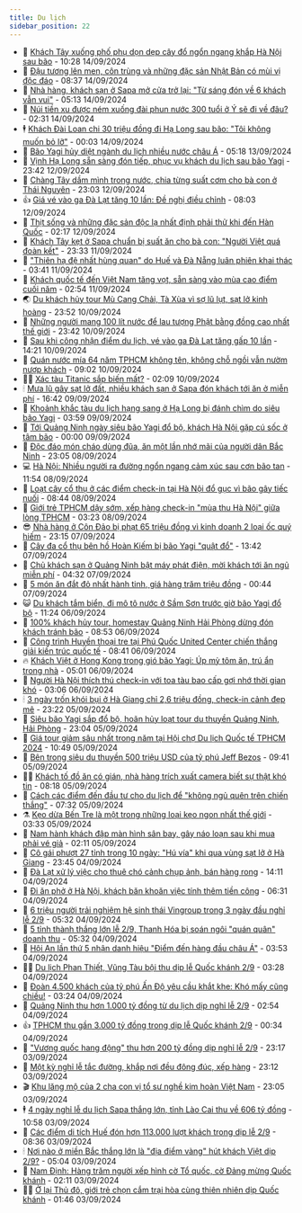 ```yaml
---
title: Du lịch
sidebar_position: 22
---
```


<!-- dantri-du-lich:START -->
- 🥰 [Khách Tây xuống phố phụ dọn dẹp cây đổ ngổn ngang khắp Hà Nội sau bão](https://dantri.com.vn/du-lich/khach-tay-xuong-pho-phu-don-dep-cay-do-ngon-ngang-khap-ha-noi-sau-bao-20240914165112853.htm) - 10:28 14/09/2024
- 🥰 [Đậu tương lên men, côn trùng và những đặc sản Nhật Bản có mùi vị độc đáo](https://dantri.com.vn/du-lich/dau-tuong-len-men-con-trung-va-nhung-dac-san-nhat-ban-co-mui-vi-doc-dao-20240914014527927.htm) - 08:37 14/09/2024
- 🐻 [Nhà hàng, khách sạn ở Sapa mở cửa trở lại: &quot;Từ sáng đón về 6 khách vẫn vui&quot;](https://dantri.com.vn/du-lich/nha-hang-khach-san-o-sapa-mo-cua-tro-lai-tu-sang-don-ve-6-khach-van-vui-20240914115135514.htm) - 05:13 14/09/2024
- 🤩 [Núi tiền xu được ném xuống đài phun nước 300 tuổi ở Ý sẽ đi về đâu?](https://dantri.com.vn/du-lich/nui-tien-xu-duoc-nem-xuong-dai-phun-nuoc-300-tuoi-o-y-se-di-ve-dau-20240914032121752.htm) - 02:31 14/09/2024
- 🕴 [Khách Đài Loan chi 30 triệu đồng đi Hạ Long sau bão: &quot;Tôi không muốn bỏ lỡ&quot;](https://dantri.com.vn/du-lich/khach-dai-loan-chi-30-trieu-dong-di-ha-long-sau-bao-toi-khong-muon-bo-lo-20240913193051584.htm) - 00:03 14/09/2024
- 🤩 [Bão Yagi hủy diệt ngành du lịch nhiều nước châu Á](https://dantri.com.vn/du-lich/bao-yagi-huy-diet-nganh-du-lich-nhieu-nuoc-chau-a-20240912234630876.htm) - 05:18 13/09/2024
- 🤠 [Vịnh Hạ Long sẵn sàng đón tiếp, phục vụ khách du lịch sau bão Yagi](https://dantri.com.vn/du-lich/vinh-ha-long-san-sang-don-tiep-phuc-vu-khach-du-lich-sau-bao-yagi-20240913064042252.htm) - 23:42 12/09/2024
- 💪 [Chàng Tây dầm mình trong nước, chia từng suất cơm cho bà con ở Thái Nguyên](https://dantri.com.vn/du-lich/chang-tay-dam-minh-trong-nuoc-chia-tung-suat-com-cho-ba-con-o-thai-nguyen-20240912195104020.htm) - 23:03 12/09/2024
- 👍 [Giá vé vào ga Đà Lạt tăng 10 lần: Đề nghị điều chỉnh](https://dantri.com.vn/du-lich/gia-ve-vao-ga-da-lat-tang-10-lan-de-nghi-dieu-chinh-20240912083638982.htm) - 08:03 12/09/2024
- 🚦 [Thịt sống và những đặc sản độc lạ nhất định phải thử khi đến Hàn Quốc](https://dantri.com.vn/du-lich/thit-song-va-nhung-dac-san-doc-la-nhat-dinh-phai-thu-khi-den-han-quoc-20240912004510390.htm) - 02:17 12/09/2024
- 💪 [Khách Tây kẹt ở Sapa chuẩn bị suất ăn cho bà con: &quot;Người Việt quá đoàn kết&quot;](https://dantri.com.vn/du-lich/khach-tay-ket-o-sapa-chuan-bi-suat-an-cho-ba-con-nguoi-viet-qua-doan-ket-20240912002306230.htm) - 23:33 11/09/2024
- 💃 [&quot;Thiên hạ đệ nhất hùng quan&quot; do Huế và Đà Nẵng luân phiên khai thác](https://dantri.com.vn/du-lich/thien-ha-de-nhat-hung-quan-do-hue-va-da-nang-luan-phien-khai-thac-20240911080711777.htm) - 03:41 11/09/2024
- 👺 [Khách quốc tế đến Việt Nam tăng vọt, sẵn sàng vào mùa cao điểm cuối năm](https://dantri.com.vn/du-lich/khach-quoc-te-den-viet-nam-tang-vot-san-sang-vao-mua-cao-diem-cuoi-nam-20240911091552739.htm) - 02:54 11/09/2024
- 🌏 [Du khách hủy tour Mù Cang Chải, Tà Xùa vì sợ lũ lụt, sạt lở kinh hoàng](https://dantri.com.vn/du-lich/du-khach-huy-tour-mu-cang-chai-ta-xua-vi-so-lu-lut-sat-lo-kinh-hoang-20240910181544178.htm) - 23:52 10/09/2024
- 🎡 [Những người mang 100 lít nước để lau tượng Phật bằng đồng cao nhất thế giới](https://dantri.com.vn/du-lich/nhung-nguoi-mang-100-lit-nuoc-de-lau-tuong-phat-bang-dong-cao-nhat-the-gioi-20240910233736286.htm) - 23:42 10/09/2024
- 🧰 [Sau khi công nhận điểm du lịch, vé vào ga Đà Lạt tăng gấp 10 lần](https://dantri.com.vn/du-lich/sau-khi-cong-nhan-diem-du-lich-ve-vao-ga-da-lat-tang-gap-10-lan-20240910192118091.htm) - 14:21 10/09/2024
- 💂 [Quán nước mía 64 năm TPHCM không tên, không chỗ ngồi vẫn nườm nượp khách](https://dantri.com.vn/du-lich/quan-nuoc-mia-64-nam-tphcm-khong-ten-khong-cho-ngoi-van-nuom-nuop-khach-20240909204605065.htm) - 09:02 10/09/2024
- 🧑‍🏫 [Xác tàu Titanic sắp biến mất?](https://dantri.com.vn/du-lich/xac-tau-titanic-sap-bien-mat-20240906172641142.htm) - 02:09 10/09/2024
- 🕯 [Mưa lũ gây sạt lở đất, nhiều khách sạn ở Sapa đón khách tới ăn ở miễn phí](https://dantri.com.vn/du-lich/mua-lu-gay-sat-lo-dat-nhieu-khach-san-o-sapa-don-khach-toi-an-o-mien-phi-20240909233841847.htm) - 16:42 09/09/2024
- 👀 [Khoảnh khắc tàu du lịch hạng sang ở Hạ Long bị đánh chìm do siêu bão Yagi](https://dantri.com.vn/du-lich/khoanh-khac-tau-du-lich-hang-sang-o-ha-long-bi-danh-chim-do-sieu-bao-yagi-20240909105340436.htm) - 03:59 09/09/2024
- 🎉 [Tới Quảng Ninh ngày siêu bão Yagi đổ bộ, khách Hà Nội gặp cú sốc ở tâm bão](https://dantri.com.vn/du-lich/toi-quang-ninh-ngay-sieu-bao-yagi-do-bo-khach-ha-noi-gap-cu-soc-o-tam-bao-20240908181918424.htm) - 00:00 09/09/2024
- 🌊 [Độc đáo món cháo dùng đũa, ăn một lần nhớ mãi của người dân Bắc Ninh](https://dantri.com.vn/du-lich/doc-dao-mon-chao-dung-dua-an-mot-lan-nho-mai-cua-nguoi-dan-bac-ninh-20240907175332646.htm) - 23:05 08/09/2024
- 💻 [Hà Nội: Nhiều người ra đường ngổn ngang cảm xúc sau cơn bão tan](https://dantri.com.vn/du-lich/ha-noi-nhieu-nguoi-ra-duong-ngon-ngang-cam-xuc-sau-con-bao-tan-20240908165711136.htm) - 11:54 08/09/2024
- 💪 [Loạt cây cổ thụ ở các điểm check-in tại Hà Nội đổ gục vì bão gây tiếc nuối](https://dantri.com.vn/du-lich/loat-cay-co-thu-o-cac-diem-check-in-tai-ha-noi-do-guc-vi-bao-gay-tiec-nuoi-20240908153457174.htm) - 08:44 08/09/2024
- 👺 [Giới trẻ TPHCM dậy sớm, xếp hàng check-in &quot;mùa thu Hà Nội&quot; giữa lòng TPHCM](https://dantri.com.vn/du-lich/gioi-tre-tphcm-day-som-xep-hang-check-in-mua-thu-ha-noi-giua-long-tphcm-20240829171018734.htm) - 03:23 08/09/2024
- 😎 [Nhà hàng ở Côn Đảo bị phạt 65 triệu đồng vì kinh doanh 2 loại ốc quý hiếm](https://dantri.com.vn/du-lich/nha-hang-o-con-dao-bi-phat-65-trieu-dong-vi-kinh-doanh-2-loai-oc-quy-hiem-20240907172134233.htm) - 23:15 07/09/2024
- 🌋 [Cây đa cổ thụ bên hồ Hoàn Kiếm bị bão Yagi &quot;quật đổ&quot;](https://dantri.com.vn/du-lich/cay-da-co-thu-ben-ho-hoan-kiem-bi-bao-yagi-quat-do-20240907201327698.htm) - 13:42 07/09/2024
- 🌝 [Chủ khách sạn ở Quảng Ninh bật máy phát điện, mời khách tới ăn ngủ miễn phí](https://dantri.com.vn/du-lich/chu-khach-san-o-quang-ninh-bat-may-phat-dien-moi-khach-toi-an-ngu-mien-phi-20240907111914108.htm) - 04:32 07/09/2024
- 🧠 [5 món ăn đắt đỏ nhất hành tinh, giá hàng trăm triệu đồng](https://dantri.com.vn/du-lich/5-mon-an-dat-do-nhat-hanh-tinh-gia-hang-tram-trieu-dong-20240907021741037.htm) - 00:44 07/09/2024
- 😺 [Du khách tắm biển, đi mô tô nước ở Sầm Sơn trước giờ bão Yagi đổ bộ](https://dantri.com.vn/du-lich/du-khach-tam-bien-di-mo-to-nuoc-o-sam-son-truoc-gio-bao-yagi-do-bo-20240906164254922.htm) - 11:24 06/09/2024
- 💂 [100% khách hủy tour, homestay Quảng Ninh Hải Phòng dừng đón khách tránh bão](https://dantri.com.vn/du-lich/100-khach-huy-tour-homestay-quang-ninh-hai-phong-dung-don-khach-tranh-bao-20240906150908541.htm) - 08:53 06/09/2024
- 🌮 [Công trình Huyền thoại tre tại Phú Quốc United Center chiến thắng giải kiến trúc quốc tế](https://dantri.com.vn/du-lich/cong-trinh-huyen-thoai-tre-tai-phu-quoc-united-center-chien-thang-giai-kien-truc-quoc-te-20240906150423094.htm) - 08:41 06/09/2024
- 🔥 [Khách Việt ở Hong Kong trong gió bão Yagi: Úp mỳ tôm ăn, trú ẩn trong nhà](https://dantri.com.vn/du-lich/khach-viet-o-hong-kong-trong-gio-bao-yagi-up-my-tom-an-tru-an-trong-nha-20240906113941119.htm) - 05:01 06/09/2024
- 🦏 [Người Hà Nội thích thú check-in với toa tàu bao cấp gợi nhớ thời gian khó](https://dantri.com.vn/du-lich/nguoi-ha-noi-thich-thu-check-in-voi-toa-tau-bao-cap-goi-nho-thoi-gian-kho-20240905204602684.htm) - 03:06 06/09/2024
- 🕯 [3 ngày trốn khói bụi ở Hà Giang chỉ 2,6 triệu đồng, check-in cảnh đẹp mê](https://dantri.com.vn/du-lich/3-ngay-tron-khoi-bui-o-ha-giang-chi-26-trieu-dong-check-in-canh-dep-me-20240831151218247.htm) - 23:22 05/09/2024
- 🐻 [Siêu bão Yagi sắp đổ bộ, hoãn hủy loạt tour du thuyền Quảng Ninh, Hải Phòng](https://dantri.com.vn/du-lich/sieu-bao-yagi-sap-do-bo-hoan-huy-loat-tour-du-thuyen-quang-ninh-hai-phong-20240905173630890.htm) - 23:04 05/09/2024
- 🥸 [Giá tour giảm sâu nhất trong năm tại Hội chợ Du lịch Quốc tế TPHCM 2024](https://dantri.com.vn/du-lich/gia-tour-giam-sau-nhat-trong-nam-tai-hoi-cho-du-lich-quoc-te-tphcm-2024-20240905143453504.htm) - 10:49 05/09/2024
- 💂 [Bên trong siêu du thuyền 500 triệu USD của tỷ phú Jeff Bezos](https://dantri.com.vn/du-lich/ben-trong-sieu-du-thuyen-500-trieu-usd-cua-ty-phu-jeff-bezos-20240905160727604.htm) - 09:41 05/09/2024
- 🧑‍💻 [Khách tố đồ ăn có gián, nhà hàng trích xuất camera biết sự thật khó tin](https://dantri.com.vn/du-lich/khach-to-do-an-co-gian-nha-hang-trich-xuat-camera-biet-su-that-kho-tin-20240905140737105.htm) - 08:18 05/09/2024
- 💪 [Cách các điểm đến đầu tư cho du lịch để &quot;không ngủ quên trên chiến thắng&quot;](https://dantri.com.vn/du-lich/cach-cac-diem-den-dau-tu-cho-du-lich-de-khong-ngu-quen-tren-chien-thang-20240905114602600.htm) - 07:32 05/09/2024
- ⚗️ [Kẹo dừa Bến Tre là một trong những loại kẹo ngon nhất thế giới](https://dantri.com.vn/du-lich/keo-dua-ben-tre-la-mot-trong-nhung-loai-keo-ngon-nhat-the-gioi-20240905095331590.htm) - 03:33 05/09/2024
- 🌁 [Nam hành khách đập màn hình sân bay, gây náo loạn sau khi mua phải vé giả](https://dantri.com.vn/du-lich/nam-hanh-khach-dap-man-hinh-san-bay-gay-nao-loan-sau-khi-mua-phai-ve-gia-20240903183354732.htm) - 02:11 05/09/2024
- 🧰 [Cô gái phượt 27 tỉnh trong 10 ngày: &quot;Hú vía&quot; khi qua vùng sạt lở ở Hà Giang](https://dantri.com.vn/du-lich/co-gai-phuot-27-tinh-trong-10-ngay-hu-via-khi-qua-vung-sat-lo-o-ha-giang-20240830191152603.htm) - 23:45 04/09/2024
- 🧰 [Đà Lạt xử lý việc cho thuê chó cảnh chụp ảnh, bán hàng rong](https://dantri.com.vn/du-lich/da-lat-xu-ly-viec-cho-thue-cho-canh-chup-anh-ban-hang-rong-20240904193930865.htm) - 14:11 04/09/2024
- 🎉 [Đi ăn phở ở Hà Nội, khách băn khoăn việc tính thêm tiền công](https://dantri.com.vn/du-lich/di-an-pho-o-ha-noi-khach-ban-khoan-viec-tinh-them-tien-cong-20240904130410662.htm) - 06:31 04/09/2024
- 🤩 [6 triệu người trải nghiệm hệ sinh thái Vingroup trong 3 ngày đầu nghỉ lễ 2/9](https://dantri.com.vn/du-lich/6-trieu-nguoi-trai-nghiem-he-sinh-thai-vingroup-trong-3-ngay-dau-nghi-le-29-20240904122150436.htm) - 05:32 04/09/2024
- 👺 [5 tỉnh thành thắng lớn lễ 2/9, Thanh Hóa bị soán ngôi &quot;quán quân&quot; doanh thu](https://dantri.com.vn/du-lich/5-tinh-thanh-thang-lon-le-29-thanh-hoa-bi-soan-ngoi-quan-quan-doanh-thu-20240904121711118.htm) - 05:32 04/09/2024
- 🧠 [Hội An lần thứ 5 nhận danh hiệu &quot;Điểm đến hàng đầu châu Á&quot;](https://dantri.com.vn/du-lich/hoi-an-lan-thu-5-nhan-danh-hieu-diem-den-hang-dau-chau-a-20240904080258807.htm) - 03:53 04/09/2024
- 👨‍🏫 [Du lịch Phan Thiết, Vũng Tàu bội thu dịp lễ Quốc khánh 2/9](https://dantri.com.vn/du-lich/du-lich-phan-thiet-vung-tau-boi-thu-dip-le-quoc-khanh-29-20240903180900385.htm) - 03:28 04/09/2024
- 🦅 [Đoàn 4.500 khách của tỷ phú Ấn Độ yêu cầu khắt khe: Khó mấy cũng chiều!](https://dantri.com.vn/du-lich/doan-4500-khach-cua-ty-phu-an-do-yeu-cau-khat-khe-kho-may-cung-chieu-20240903153024800.htm) - 03:24 04/09/2024
- 🌊 [Quảng Ninh thu hơn 1.000 tỷ đồng từ du lịch dịp nghỉ lễ 2/9](https://dantri.com.vn/du-lich/quang-ninh-thu-hon-1000-ty-dong-tu-du-lich-dip-nghi-le-29-20240904081101770.htm) - 02:54 04/09/2024
- 👍 [TPHCM thu gần 3.000 tỷ đồng trong dịp lễ Quốc khánh 2/9](https://dantri.com.vn/du-lich/tphcm-thu-gan-3000-ty-dong-trong-dip-le-quoc-khanh-29-20240903210414101.htm) - 00:34 04/09/2024
- 🫶 [&quot;Vương quốc hang động&quot; thu hơn 200 tỷ đồng dịp nghỉ lễ 2/9](https://dantri.com.vn/du-lich/vuong-quoc-hang-dong-thu-hon-200-ty-dong-dip-nghi-le-29-20240903193220135.htm) - 23:17 03/09/2024
- 💯 [Một kỳ nghỉ lễ tắc đường, khắp nơi đều đông đúc, xếp hàng](https://dantri.com.vn/du-lich/mot-ky-nghi-le-tac-duong-khap-noi-deu-dong-duc-xep-hang-20240904053904332.htm) - 23:12 03/09/2024
- 🎬 [Khu lăng mộ của 2 cha con vị tổ sư nghề kim hoàn Việt Nam](https://dantri.com.vn/du-lich/khu-lang-mo-cua-2-cha-con-vi-to-su-nghe-kim-hoan-viet-nam-20240901123629436.htm) - 23:05 03/09/2024
- 🕴 [4 ngày nghỉ lễ du lịch Sapa thắng lớn, tỉnh Lào Cai thu về 606 tỷ đồng](https://dantri.com.vn/du-lich/4-ngay-nghi-le-du-lich-sapa-thang-lon-tinh-lao-cai-thu-ve-606-ty-dong-20240903154136531.htm) - 10:58 03/09/2024
- 🦅 [Các điểm di tích Huế đón hơn 113.000 lượt khách trong dịp lễ 2/9](https://dantri.com.vn/du-lich/cac-diem-di-tich-hue-don-hon-113000-luot-khach-trong-dip-le-29-20240903112158563.htm) - 08:36 03/09/2024
- 🕯 [Nơi nào ở miền Bắc thắng lớn là &quot;địa điểm vàng&quot; hút khách Việt dịp 2/9?](https://dantri.com.vn/du-lich/noi-nao-o-mien-bac-thang-lon-la-dia-diem-vang-hut-khach-viet-dip-29-20240903105439472.htm) - 05:04 03/09/2024
- 🥸 [Nam Định: Hàng trăm người xếp hình cờ Tổ quốc, cờ Đảng mừng Quốc khánh](https://dantri.com.vn/du-lich/nam-dinh-hang-tram-nguoi-xep-hinh-co-to-quoc-co-dang-mung-quoc-khanh-20240902164917249.htm) - 02:11 03/09/2024
- 👨‍🏫 [Ở lại Thủ đô, giới trẻ chọn cắm trại hòa cùng thiên nhiên dịp Quốc khánh](https://dantri.com.vn/du-lich/o-lai-thu-do-gioi-tre-chon-cam-trai-hoa-cung-thien-nhien-dip-quoc-khanh-20240902183057008.htm) - 01:46 03/09/2024<!-- dantri-du-lich:END -->
